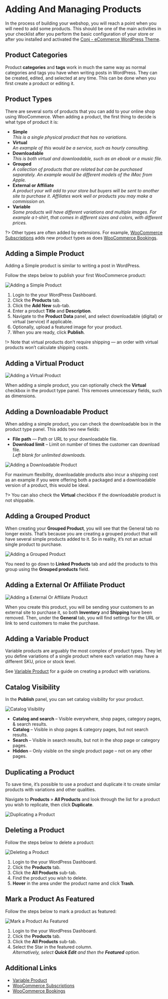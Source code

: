 # Adding And Managing Products

In the process of building your webshop, you will reach a point when you will need to add some products. This should be one of the main activities in your checklist after you perform the basic configuration of your store or after you installed and activated the [Conj - eCommerce WordPress Theme](https://themeforest.net/item/conj-ecommerce-wordpress-theme/21935639?ref=mypreview).

## Product Categories

Product **categories** and **tags** work in much the same way as normal categories and tags you have when writing posts in WordPress. They can be created, edited, and selected at any time. This can be done when you first create a product or editing it.

## Product Types

There are several sorts of products that you can add to your online shop using WooCommerce. When adding a product, the first thing to decide is what type of product it is:

* **Simple**
<br/>*This is a single physical product that has no variations.*
* **Virtual**
<br/>*An example of this would be a service, such as hourly consulting.*
* **Downloadable**
<br/>*This is both virtual and downloadable, such as an ebook or a music file.*
* **Grouped**
<br/>*A collection of products that are related but can be purchased separately. An example would be different models of the iMac from Apple.*
* **External or Affiliate**
<br/>*A product your will add to your store but buyers will be sent to another site to purchase it. Affiliates work well or products you may make a commission on.*
* **Variable**
<br/>*Some products will have different variations and multiple images. For example a t-shirt, that comes in different sizes and colors, with different prices.*

?> Other types are often added by extensions. For example, [WooCommerce Subscriptions](https://woocommerce.com/products/woocommerce-subscriptions/) adds new product types as does [WooCommerce Bookings](http://woocommerce.com/products/woocommerce-memberships/).

## Adding a Simple Product

Adding a Simple product is similar to writing a post in WordPress.

Follow the steps below to publish your first WooCommerce product:

![Adding a Simple Product](img/adding-simple-product.png)

1. Login to the your WordPress Dashboard.
2. Click the **Products** tab.
3. Click the **Add New** sub-tab.
4. Enter a product **Title** and **Description**.
5. Navigate to the **Product Data** panel, and select downloadable (digital) or virtual (service) if applicable.
6. Optionally, upload a featured image for your product.
7. When you are ready, click **Publish**.

!> Note that virtual products don’t require shipping — an order with virtual products won’t calculate shipping costs.

## Adding a Virtual Product

![Adding a Virtual Product](img/adding-virtual-product.png)

When adding a simple product, you can optionally check the **Virtual** checkbox in the product type panel. This removes unnecessary fields, such as dimensions.

## Adding a Downloadable Product

When adding a simple product, you can check the downloadable box in the product type panel. This adds two new fields:

* **File path** — Path or URL to your downloadable file.
* **Download limit** – Limit on number of times the customer can download file.<br/>*Left blank for unlimited downloads.*

![Adding a Downloadable Product](img/adding-downloadable-product.png)

For maximum flexibility, downloadable products also incur a shipping cost as an example if you were offering both a packaged and a downloadable version of a product, this would be ideal.

?> You can also check the **Virtual** checkbox if the downloadable product is not shippable.

## Adding a Grouped Product

When creating your **Grouped Product**, you will see that the General tab no longer exists. That’s because you are creating a grouped product that will have several simple products added to it. So in reality, it’s not an actual single product to purchase.

![Adding a Grouped Product](img/adding-grouped-product.png)

You need to go down to **Linked Products** tab and add the products to this group using the **Grouped products** field.

## Adding a External Or Affiliate Product

![Adding a External Or Affiliate Product](img/adding-external-or-affiliate-product.png)

When you create this product, you will be sending your customers to an external site to purchase it, so both **Inventory** and **Shipping** have been removed. Then, under the **General** tab, you will find settings for the URL or link to send customers to make the purchase.

## Adding a Variable Product

Variable products are arguably the most complex of product types. They let you define variations of a single product where each variation may have a different SKU, price or stock level.

See [Variable Product](http://docs.woocommerce.com/?p=281) for a guide on creating a product with variations.

## Catalog Visibility

In the **Publish** panel, you can set catalog visibility for your product.

![Catalog Visibility](img/product-catalog-visibility.jpg)

* **Catalog and search** – Visible everywhere, shop pages, category pages, & search results.
* **Catalog** – Visible in shop pages & category pages, but not search results.
* **Search** – Visible in search results, but not in the shop page or category pages.
* **Hidden** – Only visible on the single product page – not on any other pages.

## Duplicating a Product

To save time, it’s possible to use a product and duplicate it to create similar products with variations and other qualities.

Navigate to **Products** » **All Products** and look through the list for a product you wish to replicate, then click **Duplicate**.

![Duplicating a Product](img/duplicating-product.jpg)

## Deleting a Product

Follow the steps below to delete a product:

![Deleting a Product](img/deleting-product.jpg)

1. Login to the your WordPress Dashboard.
2. Click the **Products** tab.
3. Click the **All Products** sub-tab.
4. Find the product you wish to delete.
5. **Hover** in the area under the product name and click **Trash**.

## Mark a Product As Featured

Follow the steps below to mark a product as featured:

![Mark a Product As Featured](img/mark-product-as-featured.jpg)

1. Login to the your WordPress Dashboard.
2. Click the **Products** tab.
3. Click the **All Products** sub-tab.
4. Select the Star in the featured column.<br/>*Alternatively, select **Quick Edit** and then the **Featured** option.*

## Additional Links

* [Variable Product](http://docs.woocommerce.com/?p=281)
* [WooCommerce Subscriptions](https://woocommerce.com/products/woocommerce-subscriptions/)
* [WooCommerce Bookings](http://woocommerce.com/products/woocommerce-memberships/)
